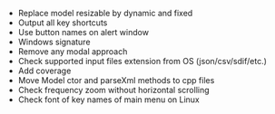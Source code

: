 - Replace model resizable by dynamic and fixed
- Output all key shortcuts
- Use button names on alert window
- Windows signature
- Remove any modal approach
- Check supported input files extension from OS (json/csv/sdif/etc.)
- Add coverage
- Move Model ctor and parseXml methods to cpp files
- Check frequency zoom without horizontal scrolling
- Check font of key names of main menu on Linux

